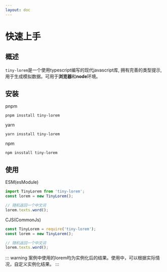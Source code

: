 ```yaml
---
layout: doc
---
```


# 快速上手    

## 概述
`tiny-lorem`是一个使用typescript编写的现代javascript库, 拥有完善的类型提示, 用于生成模拟数据。可用于**浏览器**和**node**环境。    

## 安装    
pnpm   
```shell
pnpm insstall tiny-lorem
```

yarn  
```shell
yarn insstall tiny-lorem
```

npm   
```shell
npm insstall tiny-lorem
```

## 使用    
ESM(esModule)     
```ts
import TinyLorem from 'tiny-lorem';
const lorem = new TinyLorem();

// 随机返回一个中文词
lorem.texts.word();
```

CJS(CommonJs)
```ts
const TinyLorem = require('tiny-lorem');
const lorem = new TinyLorem();

// 随机返回一个中文词
lorem.texts.word();
```    

::: warning
案例中使用的lorem均为实例化后的结果。使用中，可以根据实际情况，自定义实例化结果。
:::
